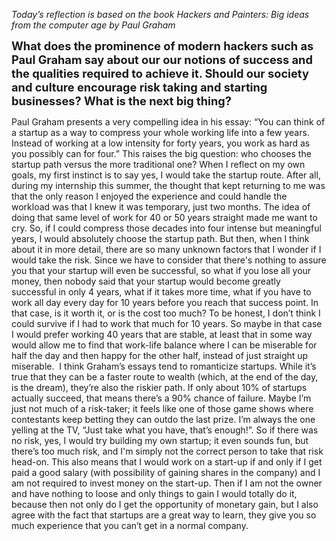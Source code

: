 <em style="font-size:1 em;">  <!-- em = italics -->
Today’s reflection is based on the book *Hackers and Painters: Big ideas from the computer age by Paul Graham*
</em>

<strong style="font-size:1.3em;"> <!-- strong = bold -->
What does the prominence of modern hackers such as Paul Graham say about our our notions of success and the qualities required to achieve it. Should our society and culture encourage risk taking and starting businesses? What is the next big thing?
</strong>

 Paul Graham presents a very compelling idea in his essay: “You can think of a startup as a way to compress your whole working life into a few years. Instead of working at a low intensity for forty years, you work as hard as you possibly can for four.” This raises the big question: who chooses the startup path versus the more traditional one? When I reflect on my own goals, my first instinct is to say yes, I would take the startup route. After all, during my internship this summer, the thought that kept returning to me was that the only reason I enjoyed the experience and could handle the workload was that I knew it was temporary, just two months. The idea of doing that same level of work for 40 or 50 years straight made me want to cry. So, if I could compress those decades into four intense but meaningful years, I would absolutely choose the startup path. But then, when I think about it in more detail, there are so many unknown factors that I wonder if I would take the risk. Since we have to consider that there's nothing to assure you that your startup will even be successful, so what if you lose all your money, then nobody said that your startup would become greatly successful in only 4 years, what if it takes more time, what if you have to work all day every day for 10 years before you reach that success point. In that case, is it worth it, or is the cost too much? To be honest, I don’t think I could survive if I had to work that much for 10 years. So maybe in that case I would prefer working 40 years that are stable, at least that in some way would allow me to find that work-life balance where I can be miserable for half the day and then happy for the other half, instead of just straight up miserable.
​
I think Graham’s essays tend to romanticize startups. While it’s true that they can be a faster route to wealth (which, at the end of the day, is the dream), they’re also the riskier path. If only about 10% of startups actually succeed, that means there’s a 90% chance of failure. Maybe I’m just not much of a risk-taker; it feels like one of those game shows where contestants keep betting they can outdo the last prize. I’m always the one yelling at the TV, “Just take what you have, that’s enough!”. So if there was no risk, yes, I would try building my own startup; it even sounds fun, but there’s too much risk, and I'm simply not the correct person to take that risk head-on. This also means that I would work on a start-up if and only if I get paid a good salary (with possibility of gaining shares in the company) and I am not required to invest money on the start-up. Then if I am not the owner and have nothing to loose and only things to gain I would totally do it, because then not only do I get the opportunity of monetary gain, but I also agree with the fact that startups are a great way to learn, they give you so much experience that you can’t get in a normal company. 



